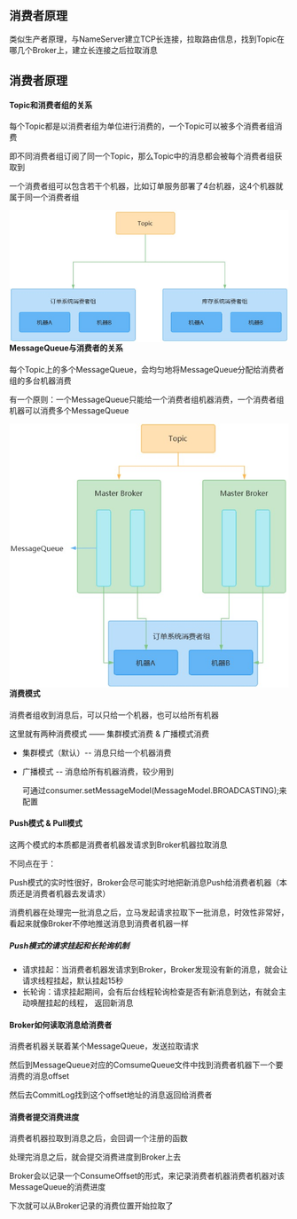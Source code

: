 ## 消费者原理

类似生产者原理，与NameServer建立TCP长连接，拉取路由信息，找到Topic在哪几个Broker上，建立长连接之后拉取消息









## 消费者原理

#### Topic和消费者组的关系

每个Topic都是以消费者组为单位进行消费的，一个Topic可以被多个消费者组消费

即不同消费者组订阅了同一个Topic，那么Topic中的消息都会被每个消费者组获取到

一个消费者组可以包含若干个机器，比如订单服务部署了4台机器，这4个机器就属于同一个消费者组

<img src="./pic/Topic和消费者组的关系.jpg" style="zoom:80%; float:left" />



#### MessageQueue与消费者的关系

每个Topic上的多个MessageQueue，会均匀地将MessageQueue分配给消费者组的多台机器消费

有一个原则：一个MessageQueue只能给一个消费者组机器消费，一个消费者组机器可以消费多个MessageQueue

<img src="./pic/MessageQueue与消费者的关系.jpg" style="zoom: 80%; float:left" />



#### 消费模式	

消费者组收到消息后，可以只给一个机器，也可以给所有机器

这里就有两种消费模式 —— 集群模式消费 & 广播模式消费

- 集群模式（默认）-- 消息只给一个机器消费

- 广播模式 -- 消息给所有机器消费，较少用到

  可通过consumer.setMessageModel(MessageModel.BROADCASTING);来配置

  

#### Push模式 & Pull模式

这两个模式的本质都是消费者机器发请求到Broker机器拉取消息

不同点在于：

Push模式的实时性很好，Broker会尽可能实时地把新消息Push给消费者机器（本质还是消费者机器去发请求）

消费机器在处理完一批消息之后，立马发起请求拉取下一批消息，时效性非常好，看起来就像Broker不停地推送消息到消费者机器一样

##### Push模式的请求挂起和长轮询机制

- 请求挂起：当消费者机器发请求到Broker，Broker发现没有新的消息，就会让请求线程挂起，默认挂起15秒
- 长轮询：请求挂起期间，会有后台线程轮询检查是否有新消息到达，有就会主动唤醒挂起的线程， 返回新消息



#### Broker如何读取消息给消费者

消费者机器关联着某个MessageQueue，发送拉取请求

然后到MessageQueue对应的ComsumeQueue文件中找到消费者机器下一个要消费的消息offset

然后去CommitLog找到这个offset地址的消息返回给消费者



#### 消费者提交消费进度

消费者机器拉取到消息之后，会回调一个注册的函数

处理完消息之后，就会提交消费进度到Broker上去

Broker会以记录一个ConsumeOffset的形式，来记录消费者机器消费者机器对该MessageQueue的消费进度

下次就可以从Broker记录的消费位置开始拉取了